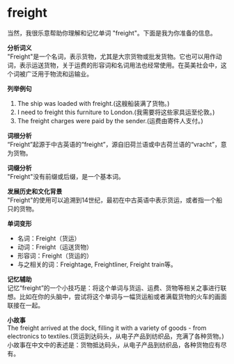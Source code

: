 # freight

当然，我很乐意帮助你理解和记忆单词 "freight"。下面是我为你准备的信息。

  

**分析词义**  
"Freight"是一个名词，表示货物，尤其是大宗货物或批发货物。它也可以用作动词，表示运送货物，关于运费的形容词和名词用法也经常使用。在英美社会中，这个词被广泛用于物流和运输业。

  

**列举例句**

  

1.  The ship was loaded with freight.(这艘船装满了货物。)
2.  I need to freight this furniture to London.(我需要将这些家具运至伦敦。)
3.  The freight charges were paid by the sender.(运费由寄件人支付。)

  

**词根分析**  
“Freight”起源于中古英语的“freight”，源自旧荷兰语或中古荷兰语的“vracht”，意为货物。

  

**词缀分析**  
"Freight"没有前缀或后缀，是一个基本词。

  

**发展历史和文化背景**  
"Freight"的使用可以追溯到14世纪，最初在中古英语中表示货运，或者指一个船只的货物。

  

**单词变形**

  

*   名词：Freight（货运）
*   动词：Freight（运送货物）
*   形容词：Freight（货运的）
*   与之相关的词：Freightage, Freightliner, Freight train等。

  

**记忆辅助**  
记忆“freight”的一个小技巧是：将这个单词与货运、运费、货物等相关之事进行联想。比如在你的头脑中，尝试将这个单词与一幅货运船或者满载货物的火车的画面联接在一起。

  

**小故事**  
The freight arrived at the dock, filling it with a variety of goods - from electronics to textiles.(货运到达码头，从电子产品到纺织品，充满了各种货物。)  
小故事在中文中的表述是：货物抵达码头，从电子产品到纺织品，各种货物应有尽有。
